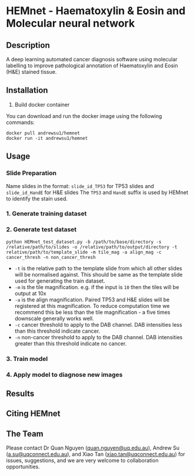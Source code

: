 # HEMnet - Haematoxylin & Eosin and Molecular neural network

## Description
A deep learning automated cancer diagnosis software using molecular labelling to improve pathological annotation of 
Haematoxylin and Eosin (H&E) stained tissue. 

## Installation
1. Build docker container

You can download and run the docker image using the following commands:

```
docker pull andrewsu1/hemnet    
docker run -it andrewsu1/hemnet
```
## Usage
### Slide Preparation
Name slides in the format: `slide_id_TP53` for TP53 slides and `slide_id_HandE` for H&E slides
The `TP53` and `HandE` suffix is used by HEMnet to identify the stain used. 
### 1. Generate training dataset
### 2. Generate test dataset
`python HEMnet_test_dataset.py -b /path/to/base/directory -s /relative/path/to/slides -o /relative/path/to/output/directory
 -t relative/path/to/template_slide -m tile_mag -a align_mag -c cancer_thresh -n non_cancer_thresh`
 * `-t` is the relative path to the template slide from which all other slides will be normalised against. 
 This should be same as the template slide used for generating the train dataset. 
 * `-m` is the tile magnification. e.g. if  the input is `10` then the tiles will be output at 10x
 * `-a` is the align magnification. Paired TP53 and H&E slides will be registered at this magnification. 
 To reduce computation time we recommend this be less than the tile magnification - a five times downscale generally works well.
 * `-c` cancer threshold to apply to the DAB channel. DAB intensities less than this threshold indicate cancer.
 * `-n` non-cancer threshold to apply to the DAB channel. DAB intensities greater than this threshold indicate no cancer. 
### 3. Train model 
### 4. Apply model to diagnose new images

## Results

## Citing HEMnet

## The Team
Please contact Dr Quan Nguyen (quan.nguyen@uq.edu.au), Andrew Su (a.su@uqconnect.edu.au), 
and Xiao Tan (xiao.tan@uqconnect.edu.au) for issues, suggestions, 
and we are very welcome to collaboration opportunities.

